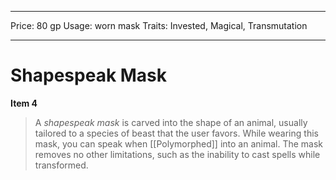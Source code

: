 
---
Price: 80 gp
Usage: worn mask
Traits: Invested, Magical, Transmutation

---

# Shapespeak Mask

**Item 4**

> A *shapespeak mask* is carved into the shape of an animal, usually tailored to a species of beast that the user favors. While wearing this mask, you can speak when [[Polymorphed]] into an animal. The mask removes no other limitations, such as the inability to cast spells while transformed.
